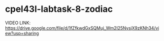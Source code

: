 # cpel43l-labtask-8-zodiac
VIDEO LINK: https://drive.google.com/file/d/1fZfkwdGxSQMuj_Wm2I25NysjX9zKNh34/view?usp=sharing
